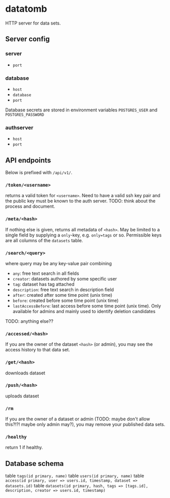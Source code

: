 # datatomb

HTTP server for data sets.

## Server config
### server
  - `port`

### database
  - `host`
  - `database`
  - `port`

Database secrets are stored in environment variables `POSTGRES_USER` and `POSTGRES_PASSWORD`

### authserver
  - `host`
  - `port`

## API endpoints
Below is prefixed with `/api/v1/`.

### `/token/<username>`
returns a valid token for `<username>`. Need to have a valid ssh key pair and the public key must be known to the auth server.
TODO: think about the process and document.

### `/meta/<hash>`
If nothing else is given, returns all metadata of `<hash>`. May be limited to a single field by supplying a `only`-key, e.g. `only=tags` or so. Permissible keys are all columns of the `datasets` table.
### `/search/<query>`
where query may be any key-value pair combining
  - `any`: free text search in all fields
  - `creator`: datasets authored by some specific user
  - `tag`: dataset has tag attached
  - `description`: free text search in description field
  - `after`: created after some time point (unix time)
  - `before`: created before some time point (unix time)
  - `lastAccessBefore`: last access before some time point (unix time). Only available for admins and mainly used to identify deletion candidates

TODO: anything else??
### `/accessed/<hash>`
If you are the owner of the dataset `<hash>` (or admin), you may see the access history to that data set.
### `/get/<hash>`
downloads dataset
### `/push/<hash>`
uploads dataset
### `/rm`
If you are the owner of a dataset or admin (TODO: maybe don't allow this?!?! maybe only admin may?), you may remove your published data sets.
### `/healthy`
return 1 if healthy.

## Database schema
table `tags(id primary, name)`
table `users(id primary, name)`
table `access(id primary, user => users.id, timestamp, dataset => datasets.id)`
table `datasets(id primary, hash, tags => [tags.id], description, creator => users.id, timestamp)`
